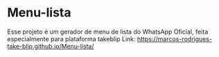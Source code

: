 # Menu-lista
Esse projeto é um gerador de menu de lista do WhatsApp Oficial, feita especialmente para plataforma takeblip
Link: https://marcos-rodrigues-take-blip.github.io/Menu-lista/
